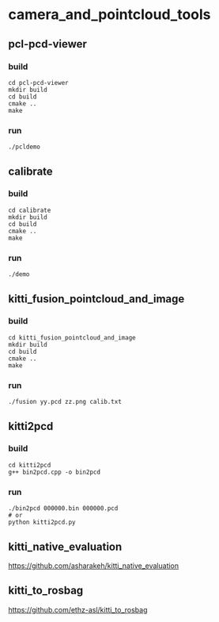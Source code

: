 # camera_and_pointcloud_tools

## pcl-pcd-viewer
### build
```
cd pcl-pcd-viewer
mkdir build
cd build
cmake ..
make
```
### run
```
./pcldemo
```

## calibrate
### build
```
cd calibrate
mkdir build
cd build
cmake ..
make
```
### run
```
./demo
```

## kitti_fusion_pointcloud_and_image
### build
```
cd kitti_fusion_pointcloud_and_image
mkdir build
cd build
cmake ..
make
```
### run
```
./fusion yy.pcd zz.png calib.txt
```

## kitti2pcd
### build
```
cd kitti2pcd
g++ bin2pcd.cpp -o bin2pcd
```
### run
```
./bin2pcd 000000.bin 000000.pcd
# or 
python kitti2pcd.py
```

## kitti_native_evaluation
https://github.com/asharakeh/kitti_native_evaluation

## kitti_to_rosbag
https://github.com/ethz-asl/kitti_to_rosbag